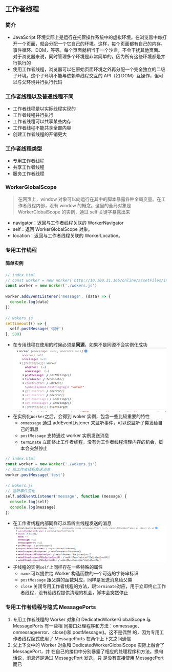 ## 工作者线程

### 简介

- JavaScript 环境实际上是运行在托管操作系统中的虚拟环境。在浏览器中每打开一个页面，就会分配一个它自己的环境。这样，每个页面都有自己的内存、事件循环、DOM，等等。每个页面就相当于一个沙盒，不会干扰其他页面。对于浏览器来说，同时管理多个环境是非常简单的，因为所有这些环境都是并行执行的
- 使用工作者线程，浏览器可以在原始页面环境之外再分配一个完全独立的二级子环境。这个子环境不能与依赖单线程交互的 API（如 DOM）互操作，但可以与父环境并行执行代码

### 工作者线程以及普通线程不同

- 工作者线程是以实际线程实现的
- 工作者线程并行执行
- 工作者线程可以共享某些内存
- 工作者线程不能共享全部内容
- 创建工作者线程的开销更大

### 工作者线程类型

- 专用工作者线程
- 共享工作者线程
- 服务工作者线程

### WorkerGlobalScope

> 在网页上，window 对象可以向运行在其中的脚本暴露各种全局变量。在工作者线程内部，没有 window 的概念。这里的全局对象是 WorkerGlobalScope 的实例，通过 self 关键字暴露出来

- navigator：返回与工作者线程关联的 WorkerNavigator
- self：返回 WorkerGlobalScope 对象。
- location：返回与工作者线程关联的 WorkerLocation。

### 专用工作线程

#### 简单实例

```js
// index.html
// const worker = new Worker('http://10.100.31.165/online/assetFiles/index.c5fc1cc7.js') 专用线程必须是同源的
const worker = new Worker('./wokers.js')

worker.addEventListener('message', (data) => {
  console.log(data)
})

// wokers.js
setTimeout(() => {
  self.postMessage('你好')
}, 500)
```

- 在专用线程在使用的时候必须是**同源**，如果不是同源不会实例化成功
  ![img.png](img.png)
- 在实例化`Worker`之后，会得到 woker 实例，包含一些比较重要的特性
  - `onmessage` 通过 addEventListener 来监听事件，可以说监听子类发给自己的消息
  - `postMessage` 支持通过 worker 实例发送消息
  - `terminate` 立即终止工作者线程，没有为工作者线程清理内存的机会，脚本会突然停止

```js
// index.html
const worker = new Worker('./wokers.js')
// 给工作者线程发送消息
worker.postMessage('test')

// wokers.js
// 监听事件变化
self.addEventListener('message', function (message) {
  console.log(self)
  console.log(message)
})
```

- 在工作者线程内部同样可以监听主线程发送的消息
  ![img_1.png](img_1.png)
- 子线程的实例`self`上同样存在一些特殊的属性
  - `name` 可以提供给 Worker 构造函数的一个可选的字符串标识
  - `postMessage` 跟父类的函数对应，同样是发送消息给父类
  - `close` 关闭专用工作者线程的方法，跟`terminate`对应，用于立即终止工作者线程，没有给线程提供清理的机会，脚本会突然停止

### 专用工作者线程与隐式 MessagePorts

1. 专用工作者线程的 Worker 对象和 DedicatedWorkerGlobalScope 与 MessagePorts 有一些相
   同接口处理程序和方法：onmessage、onmessageerror、close()和 postMessage()。这不是偶然
   的，因为专用工作者线程隐式使用了 MessagePorts 在两个上下文之间通信
2. 父上下文中的 Worker 对象和 DedicatedWorkerGlobalScope 实际上融合了 MessagePort，并
   在自己的接口中分别暴露了相应的处理程序和方法。换句话说，消息还是通过 MessagePort 发送，只
   是没有直接使用 MessagePort 而已
